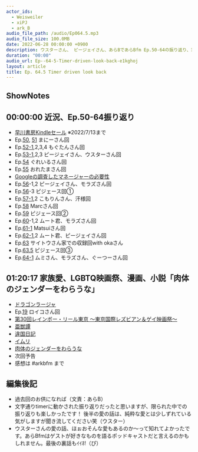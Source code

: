 ```yaml
---
actor_ids:
  - Weisweiler
  - xiPJ
  - ark_B
audio_file_path: /audio/Ep064.5.mp3
audio_file_size: 100.0MB
date: 2022-06-28 00:00:00 +0900
description: ウスターさん、 ピージェイさん、あらBであらBfm Ep.50-64の振り返り、家族愛、LGBTQ映画祭、オススメ漫画、小説「肉体のジェンダーをわらうな」などについて話しました。
duration: "00:00"
audio_url: Ep--64-5-Timer-driven-look-back-e1kghoj
layout: article
title: Ep. 64.5 Timer driven look back
---
```

## ShowNotes

## 00:00:00 近況、Ep.50-64振り返り

* [早川書房Kindleセール](https://www.amazon.co.jp/b?_encoding=UTF8&node=10541502051&linkCode=sl2&tag=hayakawa07-22&linkId=c6bb3d1ab9923162f96040cd3e843427&language=ja_JP&ref_=as_li_ss_tl) ※2022/7/13まで
* Ep.[50](https://anchor.fm/arkbfm/episodes/Ep--50-Manny-being-Manny-e1dnc1b), [51](https://anchor.fm/arkbfm/episodes/Ep--51-Establishing-Otaku-Identity-e1dtoor) まにーさん回
* Ep.[52-1](https://anchor.fm/arkbfm/episodes/Ep--52-1-Koko-says-soso-e1e29d6),2,3,4 もぐたんさん回
* Ep.[53-1](https://anchor.fm/arkbfm/episodes/Ep--53-1-Kudamaki-People-e1echu9),2,3 ピージェイさん、ウスターさん回
* Ep.[54](https://anchor.fm/arkbfm/episodes/Ep--54-Drink-up-all-the-wine-in-Italy-e1f1fa2) ぐれいるさん回
* Ep.[55](https://anchor.fm/arkbfm/episodes/Ep--55-We-dont-need-managers-e1fmt09) おれたまさん回
* [Googleの調査したマネージャーの必要性](https://rework.withgoogle.com/jp/subjects/managers/)
* Ep.[56](https://anchor.fm/arkbfm/episodes/Ep--56-1-Eating-persimmons-rings-the-bell-e1g1keu)-1,2 ピージェイさん、モラズさん回
* Ep.[56](https://anchor.fm/arkbfm/episodes/Ep--56-1-Eating-persimmons-rings-the-bell-e1g1keu)-3 ピジェース回①
* Ep.[57-1](https://anchor.fm/arkbfm/episodes/Ep--57-1-Heresy-Wedding-Venue-Selection-e1gn2bm),2 こもりんさん、汗様回
* Ep.[58](https://anchor.fm/arkbfm/episodes/Ep--58-10-Beer-OK-e1h1l7e) Marcさん回
* Ep.[59](https://anchor.fm/arkbfm/episodes/Ep--59-Their-Masters-Voice-e1hb3h9) ピジェース回②
* Ep.[60](https://anchor.fm/arkbfm/episodes/Ep--60-1-Vacuuming-once-a-year-e1hvb22)-1,2 ムート君、モラズさん回
* Ep.[61-1](https://anchor.fm/arkbfm/episodes/Ep--61-1-Japans-best-electric-scooter-rider-e1iui7i) Matsuiさん回
* Ep.[62-1](https://anchor.fm/arkbfm/episodes/Ep--62-1-Goblin-Inside-e1j8uui),2 ムート君、ピージェイさん回
* Ep.[63](https://anchor.fm/arkbfm/episodes/Ep--63-Sense-of-resolution-100-e1jsrpr) サイトウさん家での収録回with okaさん
* Ep.[63.5](https://anchor.fm/arkbfm/episodes/Ep--63-5-Diverse-Shapes-of-Love-e1k55n3) ピジェース回③
* Ep.[64-1](https://anchor.fm/arkbfm/episodes/Ep--64-1-Advice-for-kids-who-have-trouble-with-math-e1k6rt6) ムミさん、モラズさん、ぐーつーさん回

## 01:20:17 家族愛、LGBTQ映画祭、漫画、小説「肉体のジェンダーをわらうな」

* [ドラゴンラージャ](https://amzn.to/3OqCSHU)
* Ep.[19](https://anchor.fm/arkbfm/episodes/Ep--19-Finding-a-job-in-a-balloon-e12m7gi/a-a5s6tgh) ロイコさん回
* [第30回レインボー・リール東京 ～東京国際レズビアン＆ゲイ映画祭～](https://rainbowreeltokyo.com/2022web/about__jp/)
* [亜獣譚](https://amzn.to/3nh2B9S)
* [違国日記](https://amzn.to/3boy2MJ)
* [イムリ](https://amzn.to/3bqTRvc)
* [肉体のジェンダーをわらうな](https://www.amazon.co.jp/dp/B08M65WWYH)
* 次回予告
* 感想は #arkbfm まで

## 編集後記

* 過去回のお供になれば（文責：あらB）
* 文字通りtimerに動かされた振り返りだったと思いますが、限られた中での振り返りも楽しかったです！ 後半の愛の話は、純粋な愛とは少しずれている気がしますが聞き流してください笑（ウスター）
* ウスターさんの愛の話、ほぉおそんな愛もあるのか〜って知れてよかったです。あらBfmはゲストが好きなものを語るポッドキャストだと言えるのかもしれません。最後の裏話もｲｲﾈ!（ぴ）
